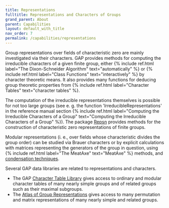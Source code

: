 ```yaml
---
title: Representations
fulltitle: Representations and Characters of Groups
grand_parent: About
parent: Capabilities
layout: default_with_title
nav_order: 7
permalink: /capabilities/representations
---
```


Group representations over fields of characteristic zero are mainly
investigated via their characters. GAP provides methods
for computing the irreducible characters of a given finite group, either
{% include ref.html label="The Dixon-Schneider Algorithm" text="automatically" %} or
{% include ref.html label="Class Functions" text="interactively" %}
by character theoretic means. It also provides many functions for
deducing group theoretic properties from
{% include ref.html label="Character Tables" text="character tables" %}.

The computation of the irreducible representations themselves is possible
for not too large groups (see e. g. the function 'IrreducibleRepresentations'
in the reference manual section
{% include ref.html label="Computing the Irreducible Characters of a Group" text="Computing the Irreducible Characters of a Group" %}).
The package
[Repsn](https://gap-packages.github.io/repsn/) provides methods for the
construction of characteristic zero representations of finite groups.

Modular representations (i. e., over fields whose characteristic divides
the group order) can be studied via Brauer characters or by explicit
calculations with matrices representing the generators of the group in
question, using
{% include ref.html label="The MeatAxe" text="MeatAxe" %} methods, and
[condensation techniques](http://www.math.rwth-aachen.de/~Juergen.Mueller/preprints/jm102.pdf).

Several GAP data libraries are related to representations
and characters.

- The GAP
  [Character Table Library](https://www.math.rwth-aachen.de/~Thomas.Breuer/ctbllib)
  gives access to ordinary and modular character tables of many nearly
  simple groups and of related groups such as their maximal subgroups.
- The [Atlas of Group Representations](https://www.math.rwth-aachen.de/~Thomas.Breuer/atlasrep) gives access to
  many permutation and matrix representations of many nearly simple
  and related groups.

<!--
- The GAP Library of [Tables of Marks]({{ site.baseurl }}/Datalib/tom.html)
  provides these for many nearly simple and related groups.
-->
